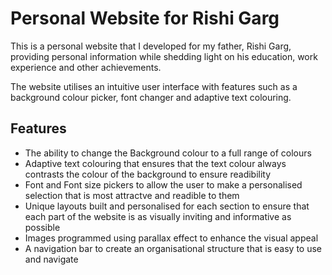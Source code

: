 <h1>Personal Website for Rishi Garg</h1>
<p>
  This is a personal website that I developed for my father, Rishi Garg, providing personal information while shedding light on his education, work experience and other achievements. 
</p>
<p>
  The website utilises an intuitive user interface with features such as a background colour picker, font changer and adaptive text colouring.
</p>
<h2>Features</h2>
<ul>
  <li>The ability to change the Background colour to a full range of colours</li>
  <li>Adaptive text colouring that ensures that the text colour always contrasts the colour of the background to ensure readibility</li>
  <li>Font and Font size pickers to allow the user to make a personalised selection that is most attractve and readible to them</li>
  <li>Unique layouts built and personalised for each section to ensure that each part of the website is as visually inviting and informative as possible</li>
  <li>Images programmed using parallax effect to enhance the visual appeal</li>
  <li>A navigation bar to create an organisational structure that is easy to use and navigate</li>
</ul>
